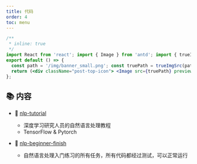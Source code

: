 ```yaml
---
title: 代码
order: 4
toc: menu
---
```


```jsx
/**
 * inline: true
 */
import React from 'react'; import { Image } from 'antd'; import { trueImgSrc } from 'nlp-in-action/utils';
export default () => {
  const path = '/img/banner_small.png'; const truePath = trueImgSrc(path);
  return (<div className="post-top-icon"> <Image src={truePath} preview={false} /> </div>);
};
```


## 📚 内容

- 📖 [nlp-tutorial](https://github.com/graykode/nlp-tutorial)
  - 深度学习研究人员的自然语言处理教程
  - TensorFlow & Pytorch

- 📖 [nlp-beginner-finish](https://github.com/Alic-yuan/nlp-beginner-finish)
  - 自然语言处理入门练习的所有任务，所有代码都经过测试，可以正常运行

